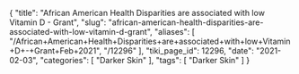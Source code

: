 {
    "title": "African American Health Disparities are associated with low Vitamin D - Grant",
    "slug": "african-american-health-disparities-are-associated-with-low-vitamin-d-grant",
    "aliases": [
        "/African+American+Health+Disparities+are+associated+with+low+Vitamin+D+-+Grant+Feb+2021",
        "/12296"
    ],
    "tiki_page_id": 12296,
    "date": "2021-02-03",
    "categories": [
        "Darker Skin"
    ],
    "tags": [
        "Darker Skin"
    ]
}